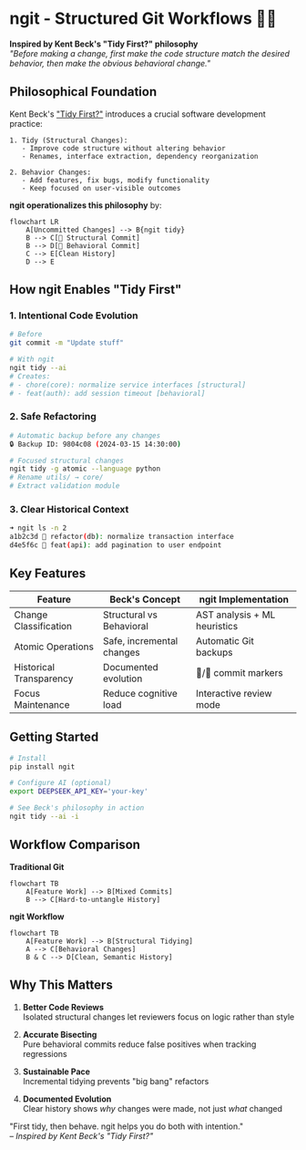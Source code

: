 # ngit - Structured Git Workflows 🧹🚀

**Inspired by Kent Beck's "Tidy First?" philosophy**  
*"Before making a change, first make the code structure match the desired behavior, then make the obvious behavioral change."*

## Philosophical Foundation

Kent Beck's ["Tidy First?"](https://tidyfirst.substack.com/) introduces a crucial software development practice:
```text
1. Tidy (Structural Changes):  
   - Improve code structure without altering behavior  
   - Renames, interface extraction, dependency reorganization  

2. Behavior Changes:  
   - Add features, fix bugs, modify functionality  
   - Keep focused on user-visible outcomes
```

**ngit operationalizes this philosophy** by:
```mermaid
flowchart LR
    A[Uncommitted Changes] --> B{ngit tidy}
    B --> C[🧹 Structural Commit]
    B --> D[🚀 Behavioral Commit]
    C --> E[Clean History]
    D --> E
```

## How ngit Enables "Tidy First"

### 1. Intentional Code Evolution
```bash
# Before
git commit -m "Update stuff"

# With ngit
ngit tidy --ai
# Creates:
# - chore(core): normalize service interfaces [structural]
# - feat(auth): add session timeout [behavioral]
```

### 2. Safe Refactoring
```bash
# Automatic backup before any changes
🔒 Backup ID: 9804c08 (2024-03-15 14:30:00)

# Focused structural changes
ngit tidy -g atomic --language python
# Rename utils/ → core/
# Extract validation module
```

### 3. Clear Historical Context
```bash
➜ ngit ls -n 2
a1b2c3d 🧹 refactor(db): normalize transaction interface
d4e5f6c 🚀 feat(api): add pagination to user endpoint
```

## Key Features

| Feature                  | Beck's Concept                | ngit Implementation          |
|--------------------------|-------------------------------|-------------------------------|
| Change Classification    | Structural vs Behavioral      | AST analysis + ML heuristics  |
| Atomic Operations         | Safe, incremental changes     | Automatic Git backups         |
| Historical Transparency  | Documented evolution          | 🧹/🚀 commit markers          |
| Focus Maintenance        | Reduce cognitive load         | Interactive review mode       |

## Getting Started

```bash
# Install
pip install ngit

# Configure AI (optional)
export DEEPSEEK_API_KEY='your-key'

# See Beck's philosophy in action
ngit tidy --ai -i
```

## Workflow Comparison

**Traditional Git**  
```mermaid
flowchart TB
    A[Feature Work] --> B[Mixed Commits]
    B --> C[Hard-to-untangle History]
```

**ngit Workflow**  
```mermaid
flowchart TB
    A[Feature Work] --> B[Structural Tidying]
    A --> C[Behavioral Changes]
    B & C --> D[Clean, Semantic History]
```

## Why This Matters

1. **Better Code Reviews**  
   Isolated structural changes let reviewers focus on logic rather than style

2. **Accurate Bisecting**  
   Pure behavioral commits reduce false positives when tracking regressions

3. **Sustainable Pace**  
   Incremental tidying prevents "big bang" refactors

4. **Documented Evolution**  
   Clear history shows *why* changes were made, not just *what* changed

"First tidy, then behave. ngit helps you do both with intention."  
*– Inspired by Kent Beck's "Tidy First?"*

